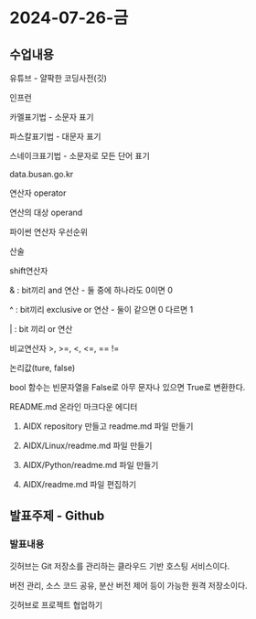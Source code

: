 # 2024-07-26-금

## 수업내용

유튜브 - 얄팍한 코딩사전(깃)

인프런

카멜표기법 - 소문자 표기

파스칼표기법 - 대문자 표기

스네이크표기법 - 소문자로 모든 단어 표기

data.busan.go.kr

연산자 operator

연산의 대상 operand

파이썬 연산자 우선순위

산술

shift연산자

& : bit끼리 and 연산 - 둘 중에 하나라도 0이면 0

^ : bit끼리 exclusive or 연산 - 둘이 같으면 0 다르면 1

| : bit 끼리 or 연산

비교연산자 >, >=, <, <=, == !=

논리값(ture, false)

bool 함수는 빈문자열을 False로 아무 문자나 있으면 True로 변환한다.

README.md 온라인 마크다운 에디터

1. AIDX repository 만들고 readme.md 파일 만들기

2. AIDX/Linux/readme.md 파일 만들기

3. AIDX/Python/readme.md 파일 만들기

4. AIDX/readme.md 파일 편집하기

## 발표주제 - Github

### 발표내용

깃허브는 Git 저장소를 관리하는 클라우드 기반 호스팅 서비스이다.

버전 관리, 소스 코드 공유, 분산 버전 제어 등이 가능한 원격 저장소이다.

깃허브로 프로젝트 협업하기